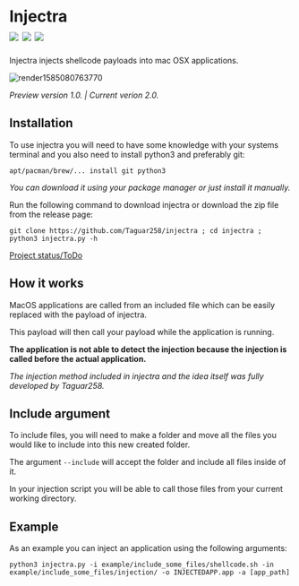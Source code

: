 # Injectra<br><img src="https://img.shields.io/badge/Language-Python3-blue"> <img src="https://img.shields.io/badge/Version-2.0-red"> <img src="https://img.shields.io/badge/Licence-MIT-yellowgreen">

Injectra injects shellcode payloads into mac OSX applications.


![render1585080763770](https://user-images.githubusercontent.com/36562445/77473525-e7c46d80-6e15-11ea-8fe8-235df7a24bb0.gif)

_Preview version 1.0. | Current verion 2.0._


## Installation
To use injectra you will need to have some knowledge with your systems terminal and you also need to install python3 and preferably git:

```apt/pacman/brew/... install git python3```

_You can download it using your package manager or just install it manually._

Run the following command to download injectra or download the zip file from the release page:

```git clone https://github.com/Taguar258/injectra ; cd injectra ; python3 injectra.py -h```

<a href="https://github.com/Taguar258/injectra/projects/1">Project status/ToDo</a>

## How it works
MacOS applications are called from an included file which can be easily replaced with the payload of injectra.

This payload will then call your payload while the application is running.

**The application is not able to detect the injection because the injection is called before the actual application.**

_The injection method included in injectra and the idea itself was fully developed by Taguar258._

## Include argument
To include files, you will need to make a folder and move all the files you would like to include into this new created folder.

The argument ```--include``` will accept the folder and include all files inside of it.

In your injection script you will be able to call those files from your current working directory.

## Example
As an example you can inject an application using the following arguments:

```python3 injectra.py -i example/include_some_files/shellcode.sh -in example/include_some_files/injection/ -o INJECTEDAPP.app -a [app_path]```
